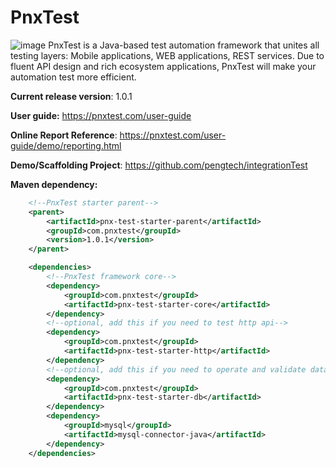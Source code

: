 # PnxTest
![image](/.png)
PnxTest is a Java-based test automation framework that unites all testing layers: Mobile applications, WEB applications, REST services.
Due to fluent API design and rich ecosystem applications, PnxTest will make your automation test more efficient.

**Current release version**: 1.0.1

**User guide:** https://pnxtest.com/user-guide

**Online Report Reference**: https://pnxtest.com/user-guide/demo/reporting.html

**Demo/Scaffolding Project**: https://github.com/pengtech/integrationTest

**Maven dependency:**

```xml
    <!--PnxTest starter parent-->
    <parent>
        <artifactId>pnx-test-starter-parent</artifactId>
        <groupId>com.pnxtest</groupId>
        <version>1.0.1</version>
    </parent>

    <dependencies>
        <!--PnxTest framework core-->
        <dependency>
            <groupId>com.pnxtest</groupId>
            <artifactId>pnx-test-starter-core</artifactId>
        </dependency>
        <!--optional, add this if you need to test http api-->
        <dependency>
            <groupId>com.pnxtest</groupId>
            <artifactId>pnx-test-starter-http</artifactId>
        </dependency>
        <!--optional, add this if you need to operate and validate database-->
        <dependency>
            <groupId>com.pnxtest</groupId>
            <artifactId>pnx-test-starter-db</artifactId>
        </dependency>
        <dependency>
            <groupId>mysql</groupId>
            <artifactId>mysql-connector-java</artifactId>
        </dependency>
    </dependencies>
```



